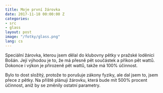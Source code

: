 ```yaml
---
title: Moje první žárovka
date: 2017-11-18 00:00:00 Z
categories:
- src
- glass
layout: post
image: "/fotky/glass.png"
lang: cs
---
```


Speciální žárovka, kterou jsem dělal do klubovny pětky v pražské loděnici Bošán. Její výhodou je to, že má přesně pět součástek a příkon pět wattů. Dokonce i výkon je přirozeně pět wattů, takže má 100% účinnost.

Bylo to dost složitý, protože to porušuje zákony fyziky, ale dal jsem to, jsem přece z pětky. Na příště plánuji žárovku, která bude mít 500% procent účinnost, aniž by se změnily ostatní parametry.